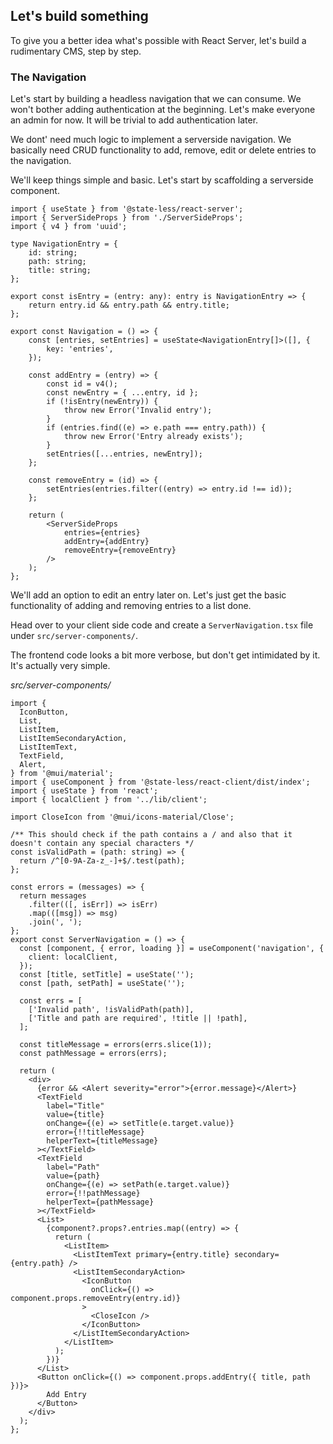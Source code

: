 ## Let's build something

To give you a better idea what's possible with React Server, let's build a rudimentary CMS, step by step.

### The Navigation

Let's start by building a headless navigation that we can consume. 
We won't bother adding authentication at the beginning. Let's make everyone an admin for now. It will be trivial to add authentication later.

We dont' need much logic to implement a serverside navigation. We basically need CRUD functionality to add, remove, edit or delete entries to the navigation.

We'll keep things simple and basic. Let's start by scaffolding a serverside component.

```tsx
import { useState } from '@state-less/react-server';
import { ServerSideProps } from './ServerSideProps';
import { v4 } from 'uuid';

type NavigationEntry = {
    id: string;
    path: string;
    title: string;
};

export const isEntry = (entry: any): entry is NavigationEntry => {
    return entry.id && entry.path && entry.title;
};

export const Navigation = () => {
    const [entries, setEntries] = useState<NavigationEntry[]>([], {
        key: 'entries',
    });

    const addEntry = (entry) => {
        const id = v4();
        const newEntry = { ...entry, id };
        if (!isEntry(newEntry)) {
            throw new Error('Invalid entry');
        }
        if (entries.find((e) => e.path === entry.path)) {
            throw new Error('Entry already exists');
        }
        setEntries([...entries, newEntry]);
    };

    const removeEntry = (id) => {
        setEntries(entries.filter((entry) => entry.id !== id));
    };

    return (
        <ServerSideProps
            entries={entries}
            addEntry={addEntry}
            removeEntry={removeEntry}
        />
    );
};

```

We'll add an option to edit an entry later on. Let's just get the basic functionality of adding and removing entries to a list done.

Head over to your client side code and create a `ServerNavigation.tsx` file under `src/server-components/`.

The frontend code looks a bit more verbose, but don't get intimidated by it. It's actually very simple.

*src/server-components/*
```tsx
import {
  IconButton,
  List,
  ListItem,
  ListItemSecondaryAction,
  ListItemText,
  TextField,
  Alert,
} from '@mui/material';
import { useComponent } from '@state-less/react-client/dist/index';
import { useState } from 'react';
import { localClient } from '../lib/client';

import CloseIcon from '@mui/icons-material/Close';

/** This should check if the path contains a / and also that it doesn't contain any special characters */
const isValidPath = (path: string) => {
  return /^[0-9A-Za-z_-]+$/.test(path);
};

const errors = (messages) => {
  return messages
    .filter(([, isErr]) => isErr)
    .map(([msg]) => msg)
    .join(', ');
};
export const ServerNavigation = () => {
  const [component, { error, loading }] = useComponent('navigation', {
    client: localClient,
  });
  const [title, setTitle] = useState('');
  const [path, setPath] = useState('');

  const errs = [
    ['Invalid path', !isValidPath(path)],
    ['Title and path are required', !title || !path],
  ];

  const titleMessage = errors(errs.slice(1));
  const pathMessage = errors(errs);
  
  return (
    <div>
      {error && <Alert severity="error">{error.message}</Alert>}
      <TextField
        label="Title"
        value={title}
        onChange={(e) => setTitle(e.target.value)}
        error={!!titleMessage}
        helperText={titleMessage}
      ></TextField>
      <TextField
        label="Path"
        value={path}
        onChange={(e) => setPath(e.target.value)}
        error={!!pathMessage}
        helperText={pathMessage}
      ></TextField>
      <List>
        {component?.props?.entries.map((entry) => {
          return (
            <ListItem>
              <ListItemText primary={entry.title} secondary={entry.path} />
              <ListItemSecondaryAction>
                <IconButton
                  onClick={() => component.props.removeEntry(entry.id)}
                >
                  <CloseIcon />
                </IconButton>
              </ListItemSecondaryAction>
            </ListItem>
          );
        })}
      </List>
      <Button onClick={() => component.props.addEntry({ title, path })}>
        Add Entry
      </Button>
    </div>
  );
};
```